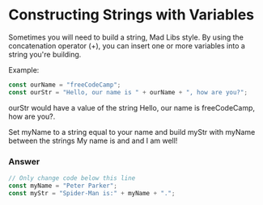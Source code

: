 # Constructing Strings with Variables
Sometimes you will need to build a string, Mad Libs style. By using the concatenation operator (+), you can insert one or more variables into a string you're building.

Example:

```js
const ourName = "freeCodeCamp";
const ourStr = "Hello, our name is " + ourName + ", how are you?";
```

ourStr would have a value of the string Hello, our name is freeCodeCamp, how are you?.

Set myName to a string equal to your name and build myStr with myName between the strings My name is and and I am well!


### Answer

```js
// Only change code below this line
const myName = "Peter Parker";
const myStr = "Spider-Man is:" + myName + ".";
```
